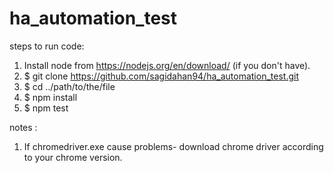 # ha_automation_test

steps to run code:

1. Install node from  https://nodejs.org/en/download/ (if you don't have).
2. $ git clone https://github.com/sagidahan94/ha_automation_test.git
3. $ cd ../path/to/the/file
4. $ npm install
5. $ npm test

notes :

1. If chromedriver.exe cause problems- download chrome driver according to your chrome version.

